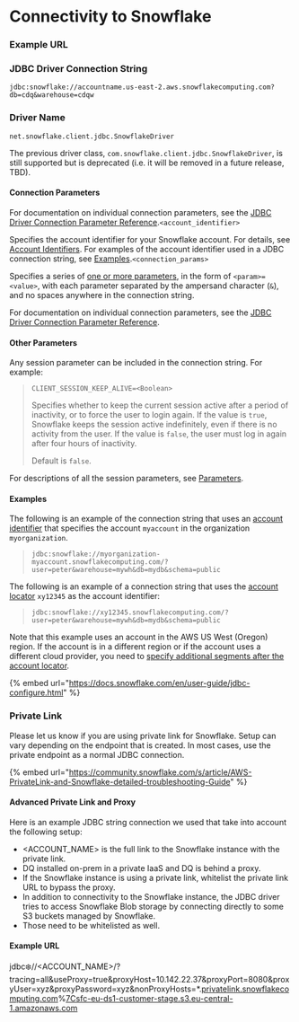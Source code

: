 # Connectivity to Snowflake

### Example URL

### JDBC Driver Connection String

```text
jdbc:snowflake://accountname.us-east-2.aws.snowflakecomputing.com?db=cdq&warehouse=cdqw
```

### Driver Name

```text
net.snowflake.client.jdbc.SnowflakeDriver 
```

The previous driver class, `com.snowflake.client.jdbc.SnowflakeDriver`, is still supported but is deprecated \(i.e. it will be removed in a future release, TBD\). 

#### Connection Parameters

For documentation on individual connection parameters, see the [JDBC Driver Connection Parameter Reference](https://docs.snowflake.com/en/user-guide/jdbc-parameters.html).`<account_identifier>`

Specifies the account identifier for your Snowflake account. For details, see [Account Identifiers](https://docs.snowflake.com/en/user-guide/admin-account-identifier.html). For examples of the account identifier used in a JDBC connection string, see [Examples](https://docs.snowflake.com/en/user-guide/jdbc-configure.html#label-other-jdbc-connection-string-examples).`<connection_params>`

Specifies a series of [one or more parameters](https://docs.snowflake.com/en/user-guide/jdbc-parameters.html), in the form of `<param>=<value>`, with each parameter separated by the ampersand character \(`&`\), and no spaces anywhere in the connection string.

For documentation on individual connection parameters, see the [JDBC Driver Connection Parameter Reference](https://docs.snowflake.com/en/user-guide/jdbc-parameters.html).

#### Other Parameters

Any session parameter can be included in the connection string. For example:

> `CLIENT_SESSION_KEEP_ALIVE=<Boolean>`
>
> Specifies whether to keep the current session active after a period of inactivity, or to force the user to login again. If the value is `true`, Snowflake keeps the session active indefinitely, even if there is no activity from the user. If the value is `false`, the user must log in again after four hours of inactivity.
>
> Default is `false`.

For descriptions of all the session parameters, see [Parameters](https://docs.snowflake.com/en/sql-reference/parameters.html).

#### Examples

The following is an example of the connection string that uses an [account identifier](https://docs.snowflake.com/en/user-guide/admin-account-identifier.html) that specifies the account `myaccount` in the organization `myorganization`.

> ```text
> jdbc:snowflake://myorganization-myaccount.snowflakecomputing.com/?user=peter&warehouse=mywh&db=mydb&schema=public
> ```

The following is an example of a connection string that uses the [account locator](https://docs.snowflake.com/en/user-guide/admin-account-identifier.html#label-account-locator) `xy12345` as the account identifier:

> ```text
> jdbc:snowflake://xy12345.snowflakecomputing.com/?user=peter&warehouse=mywh&db=mydb&schema=public
> ```

Note that this example uses an account in the AWS US West \(Oregon\) region. If the account is in a different region or if the account uses a different cloud provider, you need to [specify additional segments after the account locator](https://docs.snowflake.com/en/user-guide/admin-account-identifier.html#label-account-locator).

{% embed url="https://docs.snowflake.com/en/user-guide/jdbc-configure.html" %}

### Private Link

Please let us know if you are using private link for Snowflake.  Setup can vary depending on the endpoint that is created. In most cases, use the private endpoint as a normal JDBC connection.

{% embed url="https://community.snowflake.com/s/article/AWS-PrivateLink-and-Snowflake-detailed-troubleshooting-Guide" %}

#### Advanced Private Link and Proxy

Here is an example JDBC string connection we used that take into account the following setup:

* &lt;ACCOUNT\_NAME&gt; is the full link to the Snowflake instance with the private link.
* DQ  installed on-prem in a private IaaS and DQ is behind a proxy.
* If the Snowflake instance is using a private link, whitelist the private link URL to bypass the proxy.
* In addition to connectivity to the Snowflake instance, the JDBC driver tries to access Snowflake Blob storage by connecting directly to some S3 buckets managed by Snowflake. 
* Those need to be whitelisted as well.

#### Example URL

jdbc:snowflake://&lt;ACCOUNT\_NAME&gt;/?tracing=all&useProxy=true&proxyHost=10.142.22.37&proxyPort=8080&proxyUser=xyz&proxyPassword=xyz&nonProxyHosts=\*.[privatelink.snowflakecomputing.com](http://privatelink.snowflakecomputing.com/)%[7Csfc-eu-ds1-customer-stage.s3.eu-central-1.amazonaws.com](http://7csfc-eu-ds1-customer-stage.s3.eu-central-1.amazonaws.com/)

